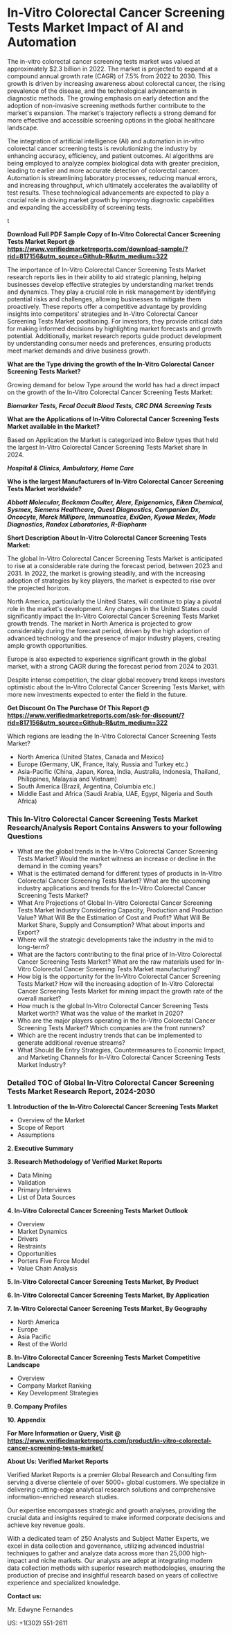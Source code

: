 <meta name="title" content="Global  In-Vitro Colorectal Cancer Screening Tests Market Impact of AI and Automation"><meta name="description" content="  The in-vitro colorectal cancer screening tests market was valued at approximately $2.3 billion in 2022. The market is projected to expand at a compound annual growth"><meta name="title" content=" In-Vitro Colorectal Cancer Screening Tests Market Size, Share, Scope, Trends, Growth, Opportunities, Analysis, Forecast"> <h1>In-Vitro Colorectal Cancer Screening Tests Market Impact of AI and Automation</h1> <p>The in-vitro colorectal cancer screening tests market was valued at approximately $2.3 billion in 2022. The market is projected to expand at a compound annual growth rate (CAGR) of 7.5% from 2022 to 2030. This growth is driven by increasing awareness about colorectal cancer, the rising prevalence of the disease, and the technological advancements in diagnostic methods. The growing emphasis on early detection and the adoption of non-invasive screening methods further contribute to the market's expansion. The market's trajectory reflects a strong demand for more effective and accessible screening options in the global healthcare landscape.</p> <p>The integration of artificial intelligence (AI) and automation in in-vitro colorectal cancer screening tests is revolutionizing the industry by enhancing accuracy, efficiency, and patient outcomes. AI algorithms are being employed to analyze complex biological data with greater precision, leading to earlier and more accurate detection of colorectal cancer. Automation is streamlining laboratory processes, reducing manual errors, and increasing throughput, which ultimately accelerates the availability of test results. These technological advancements are expected to play a crucial role in driving market growth by improving diagnostic capabilities and expanding the accessibility of screening tests.</p> t</p><p id="" class=""><strong>Download Full PDF Sample Copy of In-Vitro Colorectal Cancer Screening Tests Market Report @ <a href="https://www.verifiedmarketreports.com/download-sample/?rid=817156&utm_source=Github-R&utm_medium=322" target="_blank">https://www.verifiedmarketreports.com/download-sample/?rid=817156&utm_source=Github-R&utm_medium=322</a></strong></p><p>The importance of&nbsp;In-Vitro Colorectal Cancer Screening Tests Market research reports lies in their ability to aid strategic planning, helping businesses develop effective strategies by understanding market trends and dynamics. They play a crucial role in risk management by identifying potential risks and challenges, allowing businesses to mitigate them proactively. These reports offer a competitive advantage by providing insights into competitors' strategies and In-Vitro Colorectal Cancer Screening Tests Market positioning. For investors, they provide critical data for making informed decisions by highlighting market forecasts and growth potential. Additionally, market research reports guide product development by understanding consumer needs and preferences, ensuring products meet market demands and drive business growth.</p><p><strong>What are the&nbsp;Type driving the growth of the In-Vitro Colorectal Cancer Screening Tests Market?</strong></p><p id="" class="">Growing demand for below Type around the world has had a direct impact on the growth of the In-Vitro Colorectal Cancer Screening Tests Market:</p><em><strong>Biomarker Tests, Fecal Occult Blood Tests, CRC DNA Screening Tests</strong></em></p><strong>What are the&nbsp;Applications&nbsp;of In-Vitro Colorectal Cancer Screening Tests Market available in the Market?</strong></p><p id="" class="">Based on Application the Market is categorized into Below types that held the largest In-Vitro Colorectal Cancer Screening Tests Market share In 2024.</p><em><strong>Hospital & Clinics, Ambulatory, Home Care</strong></em></p><strong>Who is the largest Manufacturers of In-Vitro Colorectal Cancer Screening Tests Market worldwide?</strong></p><p><em><strong>Abbott Molecular, Beckman Coulter, Alere, Epigenomics, Eiken Chemical, Sysmex, Siemens Healthcare, Quest Diagnostics, Companion Dx, Oncocyte, Merck Millipore, Immunostics, ExiQon, Kyowa Medex, Mode Diagnostics, Randox Laboratories, R-Biopharm</strong></em></p><p id="" class=""><strong>Short Description About In-Vitro Colorectal Cancer Screening Tests Market:</strong></p><p>The global In-Vitro Colorectal Cancer Screening Tests Market is anticipated to rise at a considerable rate during the forecast period, between 2023 and 2031. In 2022, the market is growing steadily, and with the increasing adoption of strategies by key players, the market is expected to rise over the projected horizon.</p><p>North America, particularly the United States, will continue to play a pivotal role in the market's development. Any changes in the United States could significantly impact the In-Vitro Colorectal Cancer Screening Tests Market growth trends. The market in North America is projected to grow considerably during the forecast period, driven by the high adoption of advanced technology and the presence of major industry players, creating ample growth opportunities.</p><p>Europe is also expected to experience significant growth in the global market, with a strong CAGR during the forecast period from 2024 to 2031.</p><p>Despite intense competition, the clear global recovery trend keeps investors optimistic about the In-Vitro Colorectal Cancer Screening Tests Market, with more new investments expected to enter the field in the future.</p><p id="" class=""><strong>Get Discount On The Purchase Of This Report @ <a href="https://www.verifiedmarketreports.com/ask-for-discount/?rid=817156&utm_source=Github-R&utm_medium=322" target="_blank">https://www.verifiedmarketreports.com/ask-for-discount/?rid=817156&utm_source=Github-R&utm_medium=322</a></strong></p>Which regions are leading the In-Vitro Colorectal Cancer Screening Tests Market?</p><ul><li>North America (United States, Canada and Mexico)</li><li>Europe (Germany, UK, France, Italy, Russia and Turkey etc.)</li><li>Asia-Pacific (China, Japan, Korea, India, Australia, Indonesia, Thailand, Philippines, Malaysia and Vietnam)</li><li>South America (Brazil, Argentina, Columbia etc.)</li><li>Middle East and Africa (Saudi Arabia, UAE, Egypt, Nigeria and South Africa)</li></ul><h3 id="" class="">This In-Vitro Colorectal Cancer Screening Tests Market Research/Analysis Report Contains Answers to your following Questions</h3><ul><li>What are the global trends in the In-Vitro Colorectal Cancer Screening Tests Market? Would the market witness an increase or decline in the demand in the coming years?</li><li>What is the estimated demand for different types of products in In-Vitro Colorectal Cancer Screening Tests Market? What are the upcoming industry applications and trends for the In-Vitro Colorectal Cancer Screening Tests Market?</li><li>What Are Projections of Global In-Vitro Colorectal Cancer Screening Tests Market Industry Considering Capacity, Production and Production Value? What Will Be the Estimation of Cost and Profit? What Will Be Market Share, Supply and Consumption? What about imports and Export?</li><li>Where will the strategic developments take the industry in the mid to long-term?</li><li>What are the factors contributing to the final price of In-Vitro Colorectal Cancer Screening Tests Market? What are the raw materials used for In-Vitro Colorectal Cancer Screening Tests Market manufacturing?</li><li>How big is the opportunity for the In-Vitro Colorectal Cancer Screening Tests Market? How will the increasing adoption of In-Vitro Colorectal Cancer Screening Tests Market for mining impact the growth rate of the overall market?</li><li>How much is the global In-Vitro Colorectal Cancer Screening Tests Market worth? What was the value of the market In 2020?</li><li>Who are the major players operating in the In-Vitro Colorectal Cancer Screening Tests Market? Which companies are the front runners?</li><li>Which are the recent industry trends that can be implemented to generate additional revenue streams?</li><li>What Should Be Entry Strategies, Countermeasures to Economic Impact, and Marketing Channels for In-Vitro Colorectal Cancer Screening Tests Market Industry?</li></ul><h3 id="" class="">Detailed TOC of Global In-Vitro Colorectal Cancer Screening Tests Market Research Report, 2024-2030</h3><p id="" class=""><strong>1. Introduction of the In-Vitro Colorectal Cancer Screening Tests Market</strong></p><ul><li>Overview of the Market</li><li>Scope of Report</li><li>Assumptions</li></ul><p id="" class=""><strong>2. Executive Summary</strong></p><p id="" class=""><strong>3. Research Methodology of Verified Market Reports</strong></p><ul><li>Data Mining</li><li>Validation</li><li>Primary Interviews</li><li>List of Data Sources</li></ul><p id="" class=""><strong>4. In-Vitro Colorectal Cancer Screening Tests Market Outlook</strong></p><ul><li>Overview</li><li>Market Dynamics</li><li>Drivers</li><li>Restraints</li><li>Opportunities</li><li>Porters Five Force Model</li><li>Value Chain Analysis</li></ul><p id="" class=""><strong>5. In-Vitro Colorectal Cancer Screening Tests Market, By Product</strong></p><p id="" class=""><strong>6. In-Vitro Colorectal Cancer Screening Tests Market, By Application</strong></p><p id="" class=""><strong>7. In-Vitro Colorectal Cancer Screening Tests Market, By Geography</strong></p><ul><li>North America</li><li>Europe</li><li>Asia Pacific</li><li>Rest of the World</li></ul><p id="" class=""><strong>8. In-Vitro Colorectal Cancer Screening Tests Market Competitive Landscape</strong></p><ul><li>Overview</li><li>Company Market Ranking</li><li>Key Development Strategies</li></ul><p id="" class=""><strong>9. Company Profiles</strong></p><p id="" class=""><strong>10. Appendix</strong></p><p id="" class=""><strong>For More Information or Query, Visit @ <a href="https://www.verifiedmarketreports.com/product/in-vitro-colorectal-cancer-screening-tests-market/" target="_blank">https://www.verifiedmarketreports.com/product/in-vitro-colorectal-cancer-screening-tests-market/</a></strong></p><p id="" class=""><strong>About Us: Verified Market Reports</strong></p><p id="" class="">Verified Market Reports is a premier Global Research and Consulting firm serving a diverse clientele of over 5000+ global customers. We specialize in delivering cutting-edge analytical research solutions and comprehensive information-enriched research studies.</p><p id="" class="">Our expertise encompasses strategic and growth analyses, providing the crucial data and insights required to make informed corporate decisions and achieve key revenue goals.</p><p id="" class="">With a dedicated team of 250 Analysts and Subject Matter Experts, we excel in data collection and governance, utilizing advanced industrial techniques to gather and analyze data across more than 25,000 high-impact and niche markets. Our analysts are adept at integrating modern data collection methods with superior research methodologies, ensuring the production of precise and insightful research based on years of collective experience and specialized knowledge.</p><p id="" class=""><strong>Contact us:</strong></p><p id="" class="">Mr. Edwyne Fernandes</p><p id="" class="">US: +1(302) 551-2611</p>
